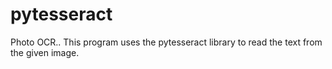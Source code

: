 # pytesseract
Photo OCR..
This program uses the pytesseract library to read the text from the given image.
